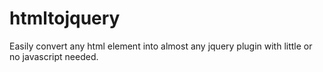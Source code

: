 htmltojquery
============

Easily convert any html element into almost any jquery plugin with little or no javascript needed.